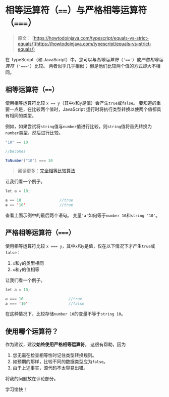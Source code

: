 # 相等运算符（`==`）与严格相等运算符（`===`）

> 原文： [https://howtodoinjava.com/typescript/equals-vs-strict-equals/](https://howtodoinjava.com/typescript/equals-vs-strict-equals/)

在 TypeScript（和 JavaScript）中，您可以与*相等运算符*（`'=='`）或*严格相等运算符*（`'==='`）比较。 两者似乎几乎相似； 但是他们比较两个值的方式却大不相同。

## 相等运算符（`==`）

使用相等运算符比较 `x == y`（其中`x`和`y`是值）会产生`true`或`false`。 要知道的重要一点是，在比较两个值时，JavaScript 运行时将执行类型转换以使两个值都具有相同的类型。

例如，如果尝试将`string`值与`number`值进行比较，则`string`值将首先转换为`number`类型，然后进行比较。

```java
"10" == 10		

//becomes

ToNumber("10") === 10

```

> 阅读更多：[完全相等比较算法](https://ecma-international.org/ecma-262/5.1/#sec-11.9.3)

让我们看一个例子。

```java
let a = 10;

a == 10					//true
a == '10'				//true

```

查看上面示例中的最后两个语句。 变量`'a'`如何等于`number 10`和`string '10'`。

## 严格相等运算符（`===`）

使用相等运算符比较 `x === y`，其中`x`和`y`是值，仅在以下情况下才产生`true`或`false`：

1.  `x`和`y`的类型相同
2.  `x`和`y`的值相等

让我们看一个例子。

```java
let a = 10;

a === 10					//true
a === '10'					//false

```

在这种情况下，比较存储`number 10`的变量不等于`string 10`。

## 使用哪个运算符？

作为建议，建议**始终使用严格相等运算符**。 这很有帮助，因为

1.  您无需在检查相等性时记住类型转换规则。
2.  如预期的那样，比较不同的数据类型应为`false`。
3.  由于上述事实，源代码不太容易出错。

将我的问题放在评论部分。

学习愉快！